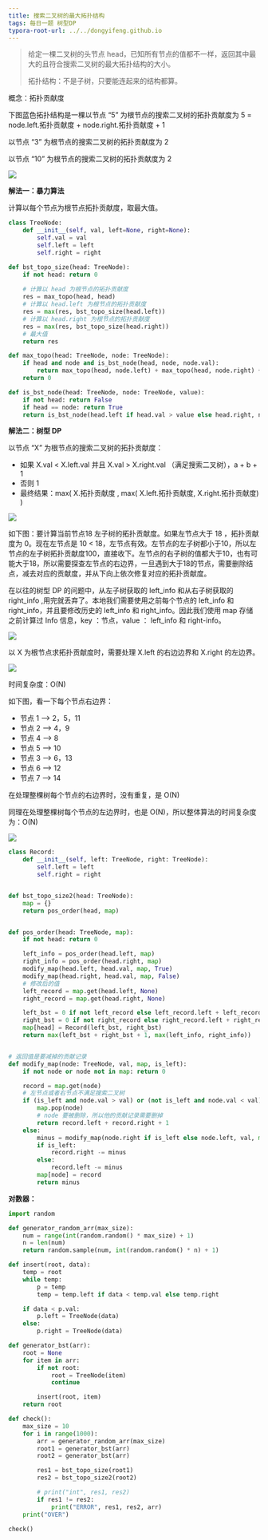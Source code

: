```yaml
---
title: 搜索二叉树的最大拓扑结构
tags: 每日一题 树型DP
typora-root-url: ../../dongyifeng.github.io
---
```


> 给定一棵二叉树的头节点 head，已知所有节点的值都不一样，返回其中最大的且符合搜索二叉树的最大拓扑结构的大小。
>
> 拓扑结构：不是子树，只要能连起来的结构都算。



概念：拓扑贡献度

下图蓝色拓扑结构是一棵以节点 “5” 为根节点的搜索二叉树的拓扑贡献度为 5 = node.left.拓扑贡献度 +  node.right.拓扑贡献度 + 1

以节点 “3” 为根节点的搜索二叉树的拓扑贡献度为 2

以节点 “10” 为根节点的搜索二叉树的拓扑贡献度为 2

![](/images/assets/screenshot-20221026-221157.png)

**解法一：暴力算法**

计算以每个节点为根节点拓扑贡献度，取最大值。

```python
class TreeNode:
    def __init__(self, val, left=None, right=None):
        self.val = val
        self.left = left
        self.right = right

def bst_topo_size(head: TreeNode):
    if not head: return 0
	
  	# 计算以 head 为根节点的拓扑贡献度
    res = max_topo(head, head)
    # 计算以 head.left 为根节点的拓扑贡献度
    res = max(res, bst_topo_size(head.left))
    # 计算以 head.right 为根节点的拓扑贡献度
    res = max(res, bst_topo_size(head.right))
    # 最大值
    return res

def max_topo(head: TreeNode, node: TreeNode):
    if head and node and is_bst_node(head, node, node.val):
        return max_topo(head, node.left) + max_topo(head, node.right) + 1
    return 0

def is_bst_node(head: TreeNode, node: TreeNode, value):
    if not head: return False
    if head == node: return True
    return is_bst_node(head.left if head.val > value else head.right, node, value)
```



**解法二：树型 DP**

以节点 “X” 为根节点的搜索二叉树的拓扑贡献度：

- 如果 X.val < X.left.val 并且 X.val > X.right.val （满足搜索二叉树），a + b + 1
- 否则 1
- 最终结果：max( X.拓扑贡献度 , max( X.left.拓扑贡献度, X.right.拓扑贡献度) )



![](/images/assets/screenshot-20221026-222803.png)

如下图：要计算当前节点18 左子树的拓扑贡献度。如果左节点大于 18 ，拓扑贡献度为 0。现在左节点是 10 < 18，左节点有效。左节点的左子树都小于10，所以左节点的左子树拓扑贡献度100，直接收下。左节点的右子树的值都大于10，也有可能大于18，所以需要探查左节点的右边界，一旦遇到大于18的节点，需要删除结点，减去对应的贡献度，并从下向上依次修复对应的拓扑贡献度。

在以往的树型 DP 的问题中，从左子树获取的 left_info 和从右子树获取的 right_info ,用完就丢弃了。本地我们需要使用之前每个节点的 left_info 和 right_info，并且要修改历史的 left_info 和 right_info。因此我们使用 map 存储之前计算过 Info 信息，key ：节点，value ： left_info 和 right-info。

![](/images/assets/screenshot-20221026-224244.png)

以 X 为根节点求拓扑贡献度时，需要处理 X.left 的右边边界和 X.right 的左边界。

![](/images/assets/screenshot-20221026-224657.png)

时间复杂度：O(N)

如下图，看一下每个节点右边界：

- 节点 1  --> 2，5，11
- 节点 2  --> 4，9
- 节点 4  --> 8
- 节点 5 --> 10
- 节点 3 --> 6，13
- 节点 6 --> 12
- 节点 7 --> 14

在处理整棵树每个节点的右边界时，没有重复，是 O(N)

同理在处理整棵树每个节点的左边界时，也是 O(N)，所以整体算法的时间复杂度为：O(N)

![](/images/assets/screenshot-20221026-225348.png)

```python
class Record:
    def __init__(self, left: TreeNode, right: TreeNode):
        self.left = left
        self.right = right


def bst_topo_size2(head: TreeNode):
    map = {}
    return pos_order(head, map)


def pos_order(head: TreeNode, map):
    if not head: return 0

    left_info = pos_order(head.left, map)
    right_info = pos_order(head.right, map)
    modify_map(head.left, head.val, map, True)
    modify_map(head.right, head.val, map, False)
    # 修改后的值
    left_record = map.get(head.left, None)
    right_record = map.get(head.right, None)

    left_bst = 0 if not left_record else left_record.left + left_record.right + 1
    right_bst = 0 if not right_record else right_record.left + right_record.right + 1
    map[head] = Record(left_bst, right_bst)
    return max(left_bst + right_bst + 1, max(left_info, right_info))


# 返回值是要减掉的贡献记录
def modify_map(node: TreeNode, val, map, is_left):
    if not node or node not in map: return 0

    record = map.get(node)
    # 左节点或者右节点不满足搜索二叉树
    if (is_left and node.val > val) or (not is_left and node.val < val):
        map.pop(node)
        # node 要被删除，所以他的贡献记录需要删掉
        return record.left + record.right + 1
    else:
        minus = modify_map(node.right if is_left else node.left, val, map, is_left)
        if is_left:
            record.right -= minus
        else:
            record.left -= minus
        map[node] = record
        return minus
```



**对数器：**

```python
import random

def generator_random_arr(max_size):
    num = range(int(random.random() * max_size) + 1)
    n = len(num)
    return random.sample(num, int(random.random() * n) + 1)

def insert(root, data):
    temp = root
    while temp:
        p = temp
        temp = temp.left if data < temp.val else temp.right

    if data < p.val:
        p.left = TreeNode(data)
    else:
        p.right = TreeNode(data)

def generator_bst(arr):
    root = None
    for item in arr:
        if not root:
            root = TreeNode(item)
            continue

        insert(root, item)
    return root

def check():
    max_size = 10
    for i in range(1000):
        arr = generator_random_arr(max_size)
        root1 = generator_bst(arr)
        root2 = generator_bst(arr)

        res1 = bst_topo_size(root1)
        res2 = bst_topo_size2(root2)

        # print("int", res1, res2)
        if res1 != res2:
            print("ERROR", res1, res2, arr)
    print("OVER")

check()
```